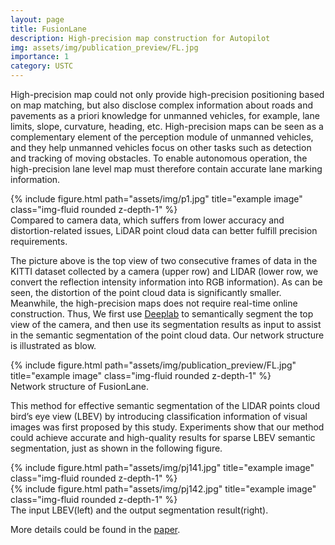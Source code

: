 ```yaml
---
layout: page
title: FusionLane
description: High-precision map construction for Autopilot
img: assets/img/publication_preview/FL.jpg
importance: 1
category: USTC
---
```


High-precision map could not only provide high-precision positioning based on map matching, but also disclose complex information about roads and pavements as a priori knowledge for unmanned vehicles, for example, lane limits, slope, curvature, heading, etc. High-precision maps can be seen as a complementary element of the perception module of unmanned vehicles, and they help unmanned vehicles focus on other tasks such as detection and tracking of moving obstacles. To enable autonomous operation, the high-precision lane level map must therefore contain accurate lane marking information.


<div class="row justify-content-sm-center">
    <div class="col-8">
        {% include figure.html path="assets/img/p1.jpg" title="example image" class="img-fluid rounded z-depth-1" %}
    </div>
</div>
<div class="caption">
    Compared to camera data, which suffers from lower accuracy and distortion-related issues, LiDAR point cloud data can better fulfill precision requirements.
</div>

The picture above is the top view of two consecutive frames of data in the KITTI dataset collected by a camera (upper row) and LIDAR (lower row, we convert the reflection intensity information into RGB information). As can be seen, the distortion of the point cloud data is significantly smaller. Meanwhile, the  high-precision maps does not require real-time online construction. Thus, We first use [Deeplab](https://arxiv.org/abs/1706.05587v3) to semantically segment the top view of the camera, and then use its segmentation results as input to assist in the semantic segmentation of the point cloud data. Our network structure is illustrated as blow.


<div class="row">
    <div class="col-sm mt-3 mt-md-0">
        {% include figure.html path="assets/img/publication_preview/FL.jpg" title="example image" class="img-fluid rounded z-depth-1" %}
    </div>
</div>
<div class="caption">
    Network structure of FusionLane.
</div>

This method for effective semantic segmentation of the LIDAR points cloud bird’s eye view (LBEV) by introducing classification information of visual images was first proposed by this study. Experiments show that our method could achieve accurate and  high-quality results for sparse LBEV semantic segmentation, just as shown in the following figure.  

<div class="row">
    <div class="col-sm mt-3 mt-md-0">
        {% include figure.html path="assets/img/pj141.jpg" title="example image" class="img-fluid rounded z-depth-1" %}
    </div>
    <div class="col-sm mt-3 mt-md-0">
        {% include figure.html path="assets/img/pj142.jpg" title="example image" class="img-fluid rounded z-depth-1" %}
    </div>
</div>
<div class="caption">
    The input LBEV(left) and the output segmentation result(right).
</div>

More details could be found in the [paper](/publications/).

